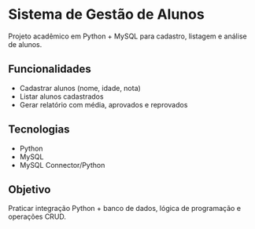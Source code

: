 # Sistema de Gestão de Alunos

Projeto acadêmico em Python + MySQL para cadastro, listagem e análise de alunos.

## Funcionalidades
- Cadastrar alunos (nome, idade, nota)
- Listar alunos cadastrados
- Gerar relatório com média, aprovados e reprovados

## Tecnologias
- Python
- MySQL
- MySQL Connector/Python

## Objetivo
Praticar integração Python + banco de dados, lógica de programação e operações CRUD.

